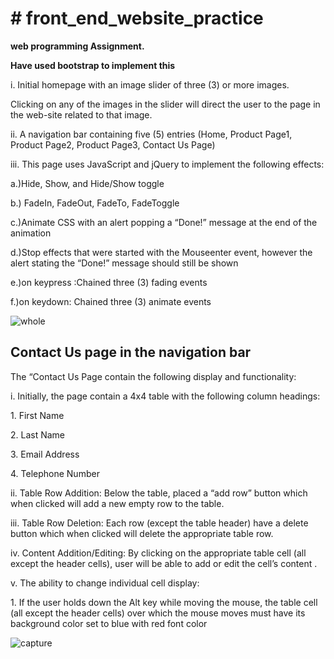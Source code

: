 <h1># front_end_website_practice</h1>
<p><strong>web programming Assignment.</strong></p>
<p><strong>Have used bootstrap to implement this</strong></p>

<p>i. Initial homepage with an image slider of three (3) or more images.</p>
<p>Clicking on any of the images in the slider will direct the user to the
page in the web-site related to that image.</p>
<p>ii. A navigation bar containing five (5) entries (Home, Product Page1,
Product Page2, Product Page3, Contact Us Page)</p>
<p>iii. This page uses JavaScript and jQuery to implement the following effects:</p>
<p>a.)Hide, Show, and Hide/Show toggle </p>
<p>b.) FadeIn, FadeOut, FadeTo, FadeToggle </p>
<p>c.)Animate CSS with an alert popping a “Done!” message at the
end of the animation </p>
<p>d.)Stop effects that were started with the Mouseenter event, however the alert stating the “Done!” message should still be
shown</p>
<p>e.)on keypress :Chained three (3) fading events</p>
<p>f.)on keydown: Chained three (3) animate events </p>

![whole](https://cloud.githubusercontent.com/assets/12582488/23338104/0ccf332c-fbc7-11e6-8a1b-88aa699c4e24.png)


<h2>Contact Us page in  the navigation bar</h2>
<p>The “Contact Us Page contain the following display and
functionality:</p>
<p>i. Initially, the page contain a 4x4 table with the following column
headings:</p>
<p>1. First Name</p>
<p>2. Last Name</p>
<p>3. Email Address</p>
<p>4. Telephone Number</p>
</p>ii. Table Row Addition: Below the table, placed a “add row” button which when
clicked will add a new empty row to the table.</p>
<p>iii. Table Row Deletion: Each row (except the table header)  have a delete
button which when clicked will delete the appropriate table row.</p>
<p>iv. Content Addition/Editing: By clicking on the appropriate table cell (all except
the header cells), user will be able to add or edit the cell’s content .</p>
<p>v. The ability to change individual cell display:</p>
<p>1. If the user holds down the Alt key while moving the mouse, the table
cell (all except the header cells) over which the mouse moves must
have its background color set to blue with red font color </p>

![capture](https://cloud.githubusercontent.com/assets/12582488/23338182/56dd7120-fbc9-11e6-9835-7f3f044e0ef0.PNG)
